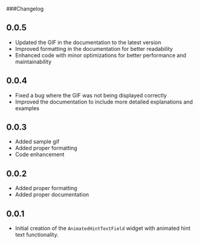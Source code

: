 ###Changelog

## 0.0.5
- Updated the GIF in the documentation to the latest version
- Improved formatting in the documentation for better readability
- Enhanced code with minor optimizations for better performance and maintainability

## 0.0.4
- Fixed a bug where the GIF was not being displayed correctly
- Improved the documentation to include more detailed explanations and examples

## 0.0.3
- Added sample gif 
- Added proper formatting
- Code enhancement

## 0.0.2
- Added proper formatting
- Added proper documentation

## 0.0.1
- Initial creation of the `AnimatedHintTextField` widget with animated hint text functionality.
